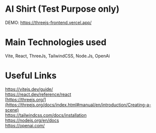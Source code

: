 # AI Shirt (Test Purpose only)

DEMO: https://threejs-frontend.vercel.app/

# Main Technologies used
Vite, React, ThreeJs, TailwindCSS, Node.Js, OpenAi

# Useful Links
https://vitejs.dev/guide/ <br/>
https://react.dev/reference/react<br/>
[https://threejs.org/](https://threejs.org/docs/index.html#manual/en/introduction/Creating-a-scene)<br/>
https://tailwindcss.com/docs/installation<br/>
https://nodejs.org/en/docs<br/>
https://openai.com/
